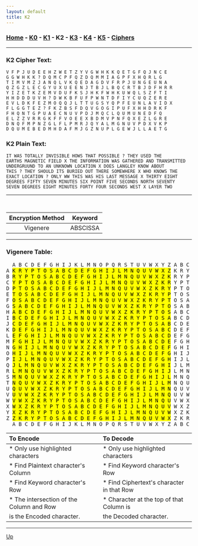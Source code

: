 ```yaml
---
layout: default
title: K2
---
```


### [Home](./README.md) - [K0](./K0.md) - [K1](./K1.md) - K2 - [K3](./K3.md) - [K4](./K4.md) - [K5](./K5.md) - [Ciphers](./ciphers/README.md)

---

### K2 Cipher Text:

```
V F P J U D E E H Z W E T Z Y V G W H K K Q E T G F Q J N C E
G G W H K K ? D Q M C P F Q Z D Q M M I A G P F X H Q R L G
T I M V M Z J A N Q L V K Q E D A G D V F R P J U N G E U N A
Q Z G Z L E C G Y U X U E E N J T B J L B Q C R T B J D F H R R
Y I Z E T K Z E M V D U F K S J H K F W H K U W Q L S Z F T I
H H D D D U V H ? D W K B F U F P W N T D F I Y C U Q Z E R E
E V L D K F E Z M O Q Q J L T T U G S Y Q P F E U N L A V I D X
F L G G T E Z ? F K Z B S F D Q V G O G I P U F X H H D R K F
F H Q N T G P U A E C N U V P D J M Q C L Q U M U N E D F Q
E L Z Z V R R G K F F V O E E X B D M V P N F Q X E Z L G R E
D N Q F M P N Z G L F L P M R J Q Y A L M G N U V P D X V K P
D Q U M E B E D M H D A F M J G Z N U P L G E W J L L A E T G
```

### K2 Plain Text:

```
IT WAS TOTALLY INVISIBLE HOWS THAT POSSIBLE ? THEY USED THE
EARTHS MAGNETIC FIELD X THE INFORMATION WAS GATHERED AND TRANSMITTED
UNDERGRUUND TO AN UNKNOWN LOCATION X DOES LANGLEY KNOW ABOUT
THIS ? THEY SHOULD ITS BURIED OUT THERE SOMEWHERE X WHO KNOWS THE
EXACT LOCATION ? ONLY WW THIS WAS HIS LAST MESSAGE X THIRTY EIGHT
DEGREES FIFTY SEVEN MINUTES SIX POINT FIVE SECONDS NORTH SEVENTY
SEVEN DEGREES EIGHT MINUTES FORTY FOUR SECONDS WEST X LAYER TWO
```

---

<br>

|     Encryption Method     |     Keyword     |
|:-------------------------:|:---------------:|
| Vigenere                  | ABSCISSA        |

---

### Vigenere Table:
   
<pre>
  A B C D E F G H I J K L M N O P Q R S T U V W X Y Z A B C D
A <mark>K R Y P T O S A B C D E F G H I J L M N Q U V W X Z</mark> K R Y P
B <mark>R Y P T O S A B C D E F G H I J L M N Q U V W X Z K</mark> R Y P T
C <mark>Y P T O S A B C D E F G H I J L M N Q U V W X Z K R</mark> Y P T O
D <mark>P T O S A B C D E F G H I J L M N Q U V W X Z K R Y</mark> P T O S
E <mark>T O S A B C D E F G H I J L M N Q U V W X Z K R Y P</mark> T O S A
F <mark>O S A B C D E F G H I J L M N Q U V W X Z K R Y P T</mark> O S A B 
G <mark>S A B C D E F G H I J L M N Q U V W X Z K R Y P T O</mark> S A B C
H <mark>A B C D E F G H I J L M N Q U V W X Z K R Y P T O S</mark> A B C D
I <mark>B C D E F G H I J L M N Q U V W X Z K R Y P T O S A</mark> B C D E
J <mark>C D E F G H I J L M N Q U V W X Z K R Y P T O S A B</mark> C D E F
K <mark>D E F G H I J L M N Q U V W X Z K R Y P T O S A B C</mark> D E F G
L <mark>E F G H I J L M N Q U V W X Z K R Y P T O S A B C D</mark> E F G H
M <mark>F G H I J L M N Q U V W X Z K R Y P T O S A B C D E</mark> F G H I
N <mark>G H I J L M N Q U V W X Z K R Y P T O S A B C D E F</mark> G H I J L
O <mark>H I J L M N Q U V W X Z K R Y P T O S A B C D E F G</mark> H I J L
P <mark>I J L M N Q U V W X Z K R Y P T O S A B C D E F G H</mark> I J L M
Q <mark>J L M N Q U V W X Z K R Y P T O S A B C D E F G H I</mark> J L M N
R <mark>L M N Q U V W X Z K R Y P T O S A B C D E F G H I J</mark> L M N Q
S <mark>M N Q U V W X Z K R Y P T O S A B C D E F G H I J L</mark> M N Q U
T <mark>N Q U V W X Z K R Y P T O S A B C D E F G H I J L M</mark> N Q U V
U <mark>Q U V W X Z K R Y P T O S A B C D E F G H I J L M N</mark> Q U V W
V <mark>U V W X Z K R Y P T O S A B C D E F G H I J L M N Q</mark> U V W X
W <mark>V W X Z K R Y P T O S A B C D E F G H I J L M N Q U</mark> V W X Z
X <mark>W X Z K R Y P T O S A B C D E F G H I J L M N Q U V</mark> W X Z K
Y <mark>X Z K R Y P T O S A B C D E F G H I J L M N Q U V W</mark> X Z K R
Z <mark>Z K R Y P T O S A B C D E F G H I J L M N Q U V W X</mark> Z K R Y
  A B C D E F G H I J K L M N O P Q R S T U V W X Y Z A B C D
</pre>

| To Encode                                 | To Decode                                 |
|:------------------------------------------|:------------------------------------------|
| * Only use highlighted characters         | * Only use highlighted characters         |
| * Find Plaintext character's Column       | * Find Keyword character's Row            |
| * Find Keyword character's Row            | * Find Ciphertext's character in that Row |
| * The intersection of the Column and Row  | * Character at the top of that Column is  |
|      is the Encoded character.            |      the Decoded character.               |

---

[Up](./README.md)

